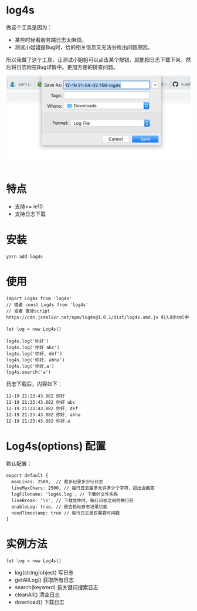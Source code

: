 # log4s

做这个工具是因为：

- 某些时候看服务端日志太麻烦。
- 测试小姐姐提Bug时，给的相关信息又无法分析出问题原因。

所以我做了这个工具，让测试小姐姐可以点击某个按钮，就能把日志下载下来，然后将日志附在Bug详情中。更加方便的排查问题。

![](https://raw.githubusercontent.com/wangduanduan/img/f51854ec1b75d0f603bd0cbbd92211afdff5f7ba/images/Jietu20181219-215506.jpg)

# 特点

- 支持>= ie10
- 支持日志下载

# 安装

```
yarn add log4s
```

# 使用

```
import Log4s from 'log4s' 
// 或者 const Log4s from 'log4s'
// 或者 直接script https://cdn.jsdelivr.net/npm/log4s@1.0.1/dist/log4s.umd.js 引入到html中

let log = new Log4s()

log4s.log('你好')
log4s.log('你好 abc')
log4s.log('你好, def')
log4s.log('你好, ahha')
log4s.log('你好,a')
log4s.search('a')
```

日志下载后，内容如下：

```
12-19 21:23:43.882 你好
12-19 21:23:43.882 你好 abc
12-19 21:23:43.882 你好, def
12-19 21:23:43.882 你好, ahha
12-19 21:23:43.882 你好,a
```


# Log4s(options) 配置

默认配置： 

```
export default {
  maxLines: 2500,  // 最多纪录多少行日志
  lineMaxChars: 2500, // 每行日志最多允许多少个字符，超出会截取
  logFilename: 'log4s.log', // 下载时文件名称
  lineBreak: '\n', // 下载文件时，每行日志之间的换行符
  enableLog: true, // 是否启动日志记录功能
  needTimestamp: true // 每行日志是否需要时间戳
}
```

# 实例方法

```
let log = new Log4s()
```

- log(string|object) 写日志
- getAllLog() 获取所有日志
- search(keyword) 按关键词搜索日志
- cleanAll() 清空日志
- download() 下载日志



